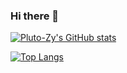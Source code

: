 ### Hi there 👋

[![Pluto-Zy's GitHub stats](https://github-readme-stats.vercel.app/api?username=Pluto-Zy&theme=dracula)](https://github.com/anuraghazra/github-readme-stats)

[![Top Langs](https://github-readme-stats.vercel.app/api/top-langs/?username=Pluto-Zy&theme=dracula)](https://github.com/anuraghazra/github-readme-stats)
<!--
**Pluto-Zy/Pluto-Zy** is a ✨ _special_ ✨ repository because its `README.md` (this file) appears on your GitHub profile.

Here are some ideas to get you started:

- 🔭 I’m currently working on ...
- 🌱 I’m currently learning ...
- 👯 I’m looking to collaborate on ...
- 🤔 I’m looking for help with ...
- 💬 Ask me about ...
- 📫 How to reach me: ...
- 😄 Pronouns: ...
- ⚡ Fun fact: ...
-->
